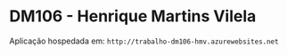 # DM106 - Henrique Martins Vilela

Aplicação hospedada em: `http://trabalho-dm106-hmv.azurewebsites.net` 